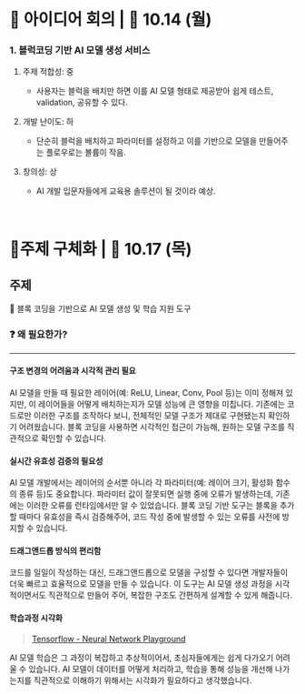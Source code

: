 # 🙌 아이디어 회의 | 📅 10.14 (월)
### 1. 블럭코딩 기반 AI 모델 생성 서비스

1. 주제 적합성: 중
    - 사용자는 블럭을 배치만 하면 이를 AI 모델 형태로 제공받아 쉽게 테스트, validation, 공유할 수 있다.

2. 개발 난이도: 하
    - 단순히 블럭을 배치하고 파라미터를 설정하고 이를 기반으로 모델을 만들어주는 플로우로는 볼륨이 작음.

3. 창의성: 상
    - AI 개발 입문자들에게 교육용 솔루션이 될 것이라 예상.

<br/>

# 📌주제 구체화 | 📅 10.17 (목)
## 주제
🧱 블록 코딩을 기반으로 AI 모델 생성 및  학습 지원 도구

### ❓ 왜 필요한가?
---

#### 구조 변경의 어려움과 시각적 관리 필요

AI 모델을 만들 때 필요한 레이어(예: ReLU, Linear, Conv, Pool 등)는 이미 정해져 있지만, 이 레이어들을 어떻게 배치하는지가 모델 성능에 큰 영향을 미칩니다. 기존에는 코드로만 이러한 구조를 조작하다 보니, 전체적인 모델 구조가 제대로 구현됐는지 확인하기 어려웠습니다. 블록 코딩을 사용하면 시각적인 접근이 가능해, 원하는 모델 구조를 직관적으로 확인할 수 있습니다.

#### 실시간 유효성 검증의 필요성

AI 모델 개발에서는 레이어의 순서뿐 아니라 각 파라미터(예: 레이어 크기, 활성화 함수의 종류 등)도 중요합니다. 파라미터 값이 잘못되면 실행 중에 오류가 발생하는데, 기존에는 이러한 오류를 런타임에서만 알 수 있었습니다. 블록 코딩 기반 도구는 블록을 추가할 때마다 유효성을 즉시 검증해주어, 코드 작성 중에 발생할 수 있는 오류를 사전에 방지할 수 있습니다.

#### 드래그앤드롭 방식의 편리함

코드를 일일이 작성하는 대신, 드래그앤드롭으로 모델을 구성할 수 있다면 개발자들이 더욱 빠르고 효율적으로 모델을 만들 수 있습니다. 이 도구는 AI 모델 생성 과정을 시각적이면서도 직관적으로 만들어 주어, 복잡한 구조도 간편하게 설계할 수 있게 해줍니다.

#### 학습과정 시각화

> [Tensorflow - Neural Network Playground](https://playground.tensorflow.org/#activation=tanh&batchSize=10&dataset=spiral&regDataset=reg-plane&learningRate=0.03&regularizationRate=0&noise=0&networkShape=7,2&seed=0.43549&showTestData=false&discretize=false&percTrainData=50&x=true&y=true&xTimesY=true&xSquared=true&ySquared=true&cosX=false&sinX=false&cosY=false&sinY=false&collectStats=false&problem=classification&initZero=false&hideText=false)
> 

AI 모델 학습은 그 과정이 복잡하고 추상적이어서, 초심자들에게는 쉽게 다가오기 어려울 수 있습니다. AI 모델이 데이터를 어떻게 처리하고, 학습을 통해 성능을 개선해 나가는지를 직관적으로 이해하기 위해서는 시각화가 필요하다고 생각했습니다.